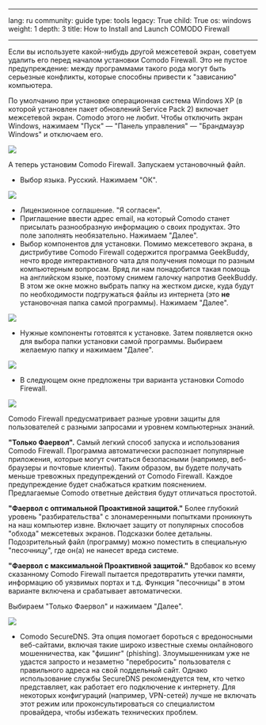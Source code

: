 

---

lang: ru
community: guide
type: tools
legacy: True
child: True
os: windows
weight: 1
depth: 3
title: How to Install and Launch COMODO Firewall 

---

Если вы используете какой-нибудь другой межсетевой экран, советуем
удалить его перед началом установки Comodo Firewall. Это не пустое
предупреждение: между программами такого рода могут быть серьезные
конфликты, которые способны привести к &quot;зависанию&quot; компьютера. 

По умолчанию при установке операционная система Windows XP (в которой
установлен пакет обновлений Service Pack 2) включает межсетевой экран.
Comodo этого не любит. Чтобы отключить экран Windows, нажимаем &quot;Пуск&quot; — &quot;Панель управления&quot; — &quot;Брандмауэр Windows&quot; и отключаем его.

![](/sbox/screen/comodo-ru/01.png)

А теперь установим Comodo Firewall. Запускаем установочный файл.

- Выбор языка. Русский. Нажимаем &quot;ОК&quot;.

![](/sbox/screen/comodo-ru/02.png)

- Лицензионное соглашение. &quot;Я согласен&quot;.
- Приглашение ввести адрес email, на который Comodo станет присылать разнообразную информацию о своих продуктах. Это поле заполнять необязательно. Нажимаем &quot;Далее&quot;.
- Выбор компонентов для установки. Помимо межсетевого экрана, в дистрибутиве Comodo Firewall содержится программа GeekBuddy, нечто вроде интерактивного чата для получения помощи по разным компьютерным вопросам. Вряд ли нам понадобится такая помощь на английском языке, поэтому снимем галочку напротив GeekBuddy. В этом же окне можно выбрать папку на жестком диске, куда будут по необходимости подгружаться файлы из интернета (это **не** установочная папка самой программы). Нажимаем &quot;Далее&quot;.

![](/sbox/screen/comodo-ru/03.png)

- Нужные компоненты готовятся к установке. Затем появляется окно для выбора папки установки самой программы. Выбираем желаемую папку и нажимаем &quot;Далее&quot;.

![](/sbox/screen/comodo-ru/04.png)

- В следующем окне предложены три варианта установки Comodo Firewall.

![](/sbox/screen/comodo-ru/05.png)

Comodo Firewall предусматривает разные уровни защиты для пользователей с разными запросами и уровнем компьютерных знаний.

**&quot;Только Фаервол&quot;.** Самый легкий способ запуска и использования Comodo Firewall. Программа автоматически распознает популярные приложения, которые могут считаться безопасными (например, веб-браузеры и почтовые клиенты). Таким образом, вы будете получать меньше тревожных предупреждений от Comodo Firewall. Каждое предупреждение будет снабжаться кратким пояснением. Предлагаемые Comodo ответные действия будут отличаться простотой.

**&quot;Фаервол с оптимальной Проактивной защитой.&quot;** Более глубокий уровень &quot;разбирательства&quot; с злонамеренными попытками проникнуть на наш компьютер извне. Включает защиту от популярных способов &quot;обхода&quot; межсетевых экранов. Подсказки более детальны. Подозрительный файл (программу) можно поместить в специальную &quot;песочницу&quot;, где он(а) не нанесет вреда системе.

**&quot;Фаервол с максимальной Проактивной защитой.&quot;** Вдобавок ко всему сказанному Comodo Firewall пытается предотвратить утечки памяти, информацию об уязвимых портах и т.д. Функция &quot;песочницы&quot; в этом варианте включена и срабатывает автоматически.

Выбираем &quot;Только Фаервол&quot; и нажимаем &quot;Далее&quot;.

![](/sbox/screen/comodo-ru/06.png)

- Comodo SecureDNS. Эта опция помогает бороться с вредоносными веб-сайтами, включая такие широко известные схемы онлайнового мошенничества, как &quot;фишинг&quot; (phishing). Злоумышенникам уже не удастся запросто и незаметно &quot;перебросить&quot; пользователя с правильного адреса на свой поддельный сайт. Однако использование службы SecureDNS рекомендуется тем, кто четко представляет, как работает его подключение к интернету. Для некоторых конфигураций (например, VPN-сетей) лучше не включать этот режим или проконсультироваться со специалистом провайдера, чтобы избежать технических проблем.

